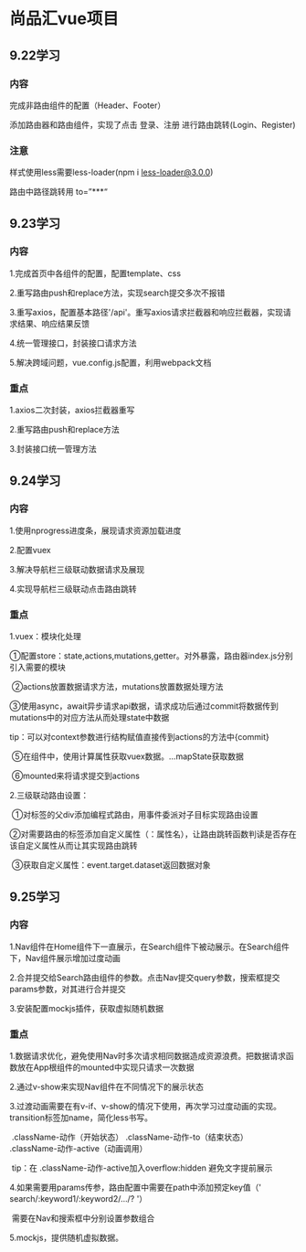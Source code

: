 # 尚品汇vue项目

## 9.22学习

### 内容

完成非路由组件的配置（Header、Footer）

添加路由器和路由组件，实现了点击 登录、注册 进行路由跳转(Login、Register)

### 注意

样式使用less需要less-loader(npm i less-loader@3.0.0)

路由中路径跳转用 to=”***“



## 9.23学习

### 内容

1.完成首页中各组件的配置，配置template、css

2.重写路由push和replace方法，实现search提交多次不报错

3.重写axios，配置基本路径'/api'。重写axios请求拦截器和响应拦截器，实现请求结果、响应结果反馈

4.统一管理接口，封装接口请求方法

5.解决跨域问题，vue.config.js配置，利用webpack文档

### 重点

1.axios二次封装，axios拦截器重写

2.重写路由push和replace方法

3.封装接口统一管理方法



## 9.24学习

### 内容

1.使用nprogress进度条，展现请求资源加载进度

2.配置vuex

3.解决导航栏三级联动数据请求及展现

4.实现导航栏三级联动点击路由跳转

### 重点

1.vuex：模块化处理

​	①配置store：state,actions,mutations,getter。对外暴露，路由器index.js分别引入需要的模块

​	②actions放置数据请求方法，mutations放置数据处理方法

​	③使用async，await异步请求api数据，请求成功后通过commit将数据传到mutations中的对应方法从而处理state中数据

​	tip：可以对context参数进行结构赋值直接传到actions的方法中{commit}

​	⑤在组件中，使用计算属性获取vuex数据。...mapState获取数据

​	⑥mounted来将请求提交到actions

2.三级联动路由设置：

​	①对标签的父div添加编程式路由，用事件委派对子目标实现路由设置

​	②对需要路由的标签添加自定义属性（：属性名），让路由跳转函数判读是否存在该自定义属性从而让其实现路由跳转

​	③获取自定义属性：event.target.dataset返回数据对象



## 9.25学习

### 内容

1.Nav组件在Home组件下一直展示，在Search组件下被动展示。在Search组件下，Nav组件展示增加过度动画

2.合并提交给Search路由组件的参数。点击Nav提交query参数，搜索框提交params参数，对其进行合并提交

3.安装配置mockjs插件，获取虚拟随机数据

### 重点

1.数据请求优化，避免使用Nav时多次请求相同数据造成资源浪费。把数据请求函数放在App根组件的mounted中实现只请求一次数据

2.通过v-show来实现Nav组件在不同情况下的展示状态

3.过渡动画需要在有v-if、v-show的情况下使用，再次学习过度动画的实现。transition标签加name，简化less书写。

​	.className-动作（开始状态） .className-动作-to（结束状态） .className-动作-active（动画调用）

​	tip：在 .className-动作-active加入overflow:hidden 避免文字提前展示

4.如果需要用params传参，路由配置中需要在path中添加预定key值（' search/:keyword1/:keyword2/.../? '）

​	需要在Nav和搜索框中分别设置参数组合

5.mockjs，提供随机虚拟数据。

